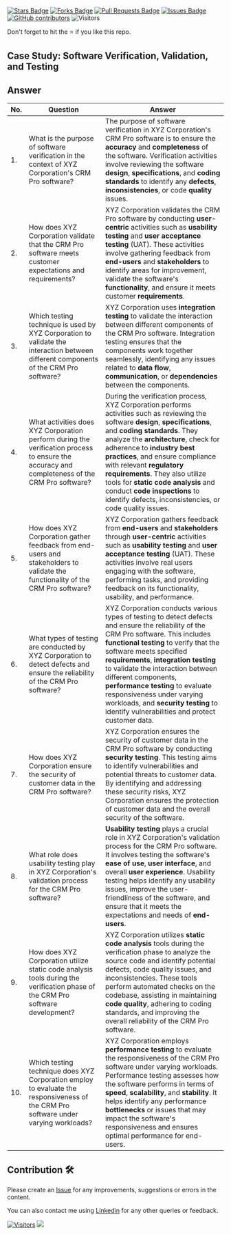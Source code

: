 <a href="https://github.com/drshahizan/software-engineering/stargazers"><img src="https://img.shields.io/github/stars/drshahizan/software-engineering" alt="Stars Badge"/></a>
<a href="https://github.com/drshahizan/software-engineering/network/members"><img src="https://img.shields.io/github/forks/drshahizan/software-engineering" alt="Forks Badge"/></a>
<a href="https://github.com/drshahizan/software-engineering/pulls"><img src="https://img.shields.io/github/issues-pr/drshahizan/software-engineering" alt="Pull Requests Badge"/></a>
<a href="https://github.com/drshahizan/software-engineering"><img src="https://img.shields.io/github/issues/drshahizan/software-engineering" alt="Issues Badge"/></a>
<a href="https://github.com/drshahizan/software-engineering/graphs/contributors"><img alt="GitHub contributors" src="https://img.shields.io/github/contributors/drshahizan/software-engineering?color=2b9348"></a>
![Visitors](https://api.visitorbadge.io/api/visitors?path=https%3A%2F%2Fgithub.com%2Fdrshahizan%2Fsoftware-engineering&labelColor=%23d9e3f0&countColor=%23697689&style=flat)

Don't forget to hit the :star: if you like this repo.

## Case Study: Software Verification, Validation, and Testing

## Answer
| No. | Question |Answer |
|-----|-------------------------------------------------------------------------------------------------------------------------------|-------------------------------------------------------------------------------------------------------------------------------------------------------------------------------------------------------------------------------------------------------|
| 1.  | What is the purpose of software verification in the context of XYZ Corporation's CRM Pro software?                           | The purpose of software verification in XYZ Corporation's CRM Pro software is to ensure the **accuracy** and **completeness** of the software. Verification activities involve reviewing the software **design**, **specifications**, and **coding standards** to identify any **defects**, **inconsistencies**, or code **quality** issues.   |
| 2.  | How does XYZ Corporation validate that the CRM Pro software meets customer expectations and requirements?                       | XYZ Corporation validates the CRM Pro software by conducting **user-centric** activities such as **usability testing** and **user acceptance testing** (UAT). These activities involve gathering feedback from **end-users** and **stakeholders** to identify areas for improvement, validate the software's **functionality**, and ensure it meets customer **requirements**.                   |
| 3.  | Which testing technique is used by XYZ Corporation to validate the interaction between different components of the CRM Pro software? | XYZ Corporation uses **integration testing** to validate the interaction between different components of the CRM Pro software. Integration testing ensures that the components work together seamlessly, identifying any issues related to **data flow**, **communication**, or **dependencies** between the components.                                         |
| 4.  | What activities does XYZ Corporation perform during the verification process to ensure the accuracy and completeness of the CRM Pro software? | During the verification process, XYZ Corporation performs activities such as reviewing the software **design**, **specifications**, and **coding standards**. They analyze the **architecture**, check for adherence to **industry best practices**, and ensure compliance with relevant **regulatory requirements**. They also utilize tools for **static code analysis** and conduct **code inspections** to identify defects, inconsistencies, or code quality issues. |
| 5.  | How does XYZ Corporation gather feedback from end-users and stakeholders to validate the functionality of the CRM Pro software? | XYZ Corporation gathers feedback from **end-users** and **stakeholders** through **user-centric** activities such as **usability testing** and **user acceptance testing** (UAT). These activities involve real users engaging with the software, performing tasks, and providing feedback on its functionality, usability, and performance.                                        |
| 6.  | What types of testing are conducted by XYZ Corporation to detect defects and ensure the reliability of the CRM Pro software?     | XYZ Corporation conducts various types of testing to detect defects and ensure the reliability of the CRM Pro software. This includes **functional testing** to verify that the software meets specified **requirements**, **integration testing** to validate the interaction between different components, **performance testing** to evaluate responsiveness under varying workloads, and **security testing** to identify vulnerabilities and protect customer data.   |
| 7.  | How does XYZ Corporation ensure the security of customer data in the CRM Pro software?                                         | XYZ Corporation ensures the security of customer data in the CRM Pro software by conducting **security testing**. This testing aims to identify vulnerabilities and potential threats to customer data. By identifying and addressing these security risks, XYZ Corporation ensures the protection of customer data and the overall security of the software.                |
| 8.  | What role does usability testing play in XYZ Corporation's validation process for the CRM Pro software?                        | **Usability testing** plays a crucial role in XYZ Corporation's validation process for the CRM Pro software. It involves testing the software's **ease of use**, **user interface**, and overall **user experience**. Usability testing helps identify any usability issues, improve the user-friendliness of the software, and ensure that it meets the expectations and needs of **end-users**.   |
| 9.  | How does XYZ Corporation utilize static code analysis tools during the verification phase of the CRM Pro software development? | XYZ Corporation utilizes **static code analysis** tools during the verification phase to analyze the source code and identify potential defects, code quality issues, and inconsistencies. These tools perform automated checks on the codebase, assisting in maintaining **code quality**, adhering to coding standards, and improving the overall reliability of the CRM Pro software.               |
| 10. | Which testing technique does XYZ Corporation employ to evaluate the responsiveness of the CRM Pro software under varying workloads? | XYZ Corporation employs **performance testing** to evaluate the responsiveness of the CRM Pro software under varying workloads. Performance testing assesses how the software performs in terms of **speed**, **scalability**, and **stability**. It helps identify any performance **bottlenecks** or issues that may impact the software's responsiveness and ensures optimal performance for end-users.                                 |


## Contribution 🛠️
Please create an [Issue](https://github.com/drshahizan/learn-php/issues) for any improvements, suggestions or errors in the content.

You can also contact me using [Linkedin](https://www.linkedin.com/in/drshahizan/) for any other queries or feedback.

[![Visitors](https://api.visitorbadge.io/api/visitors?path=https%3A%2F%2Fgithub.com%2Fdrshahizan&labelColor=%23697689&countColor=%23555555&style=plastic)](https://visitorbadge.io/status?path=https%3A%2F%2Fgithub.com%2Fdrshahizan)
![](https://hit.yhype.me/github/profile?user_id=81284918)


